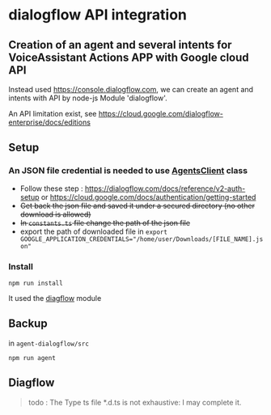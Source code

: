 # dialogflow API integration

## Creation of an agent and several intents for VoiceAssistant Actions APP with Google cloud API

Instead used https://console.dialogflow.com, we can create an agent and intents with API by node-js Module 'dialogflow'.

An API limitation exist, see https://cloud.google.com/dialogflow-enterprise/docs/editions

## Setup

### An JSON file credential is needed to use [AgentsClient](https://cloud.google.com/nodejs/docs/reference/dialogflow/0.8.x/v2.AgentsClient#AgentsClient) class

- Follow these step : https://dialogflow.com/docs/reference/v2-auth-setup or https://cloud.google.com/docs/authentication/getting-started
- ~~Get back the json file and saved it under a secured directory (no other download is allowed)~~
- ~~In `constants.ts` file change the path of the json file~~
- export the path of downloaded file in ```export GOOGLE_APPLICATION_CREDENTIALS="/home/user/Downloads/[FILE_NAME].json"```

### Install

```npm run install```

It used the [diagflow](https://www.npmjs.com/package/dialogflow) module

## Backup

in `agent-dialogflow/src`

```
npm run agent
```

## Diagflow

> todo : The Type ts file *.d.ts is not exhaustive: I may complete it.